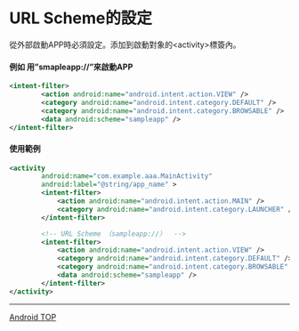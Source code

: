 # URL Scheme的設定

從外部啟動APP時必須設定。添加到啟動對象的&lt;activity&gt;標簽內。

#### 例如 用”smapleapp://”來啟動APP

```xml
<intent-filter>
		<action android:name="android.intent.action.VIEW" />
		<category android:name="android.intent.category.DEFAULT" />
		<category android:name="android.intent.category.BROWSABLE" />
		<data android:scheme="sampleapp" />
</intent-filter>
```

#### 使用範例

```xml
<activity
		android:name="com.example.aaa.MainActivity"
		android:label="@string/app_name" >
        <intent-filter>
        	<action android:name="android.intent.action.MAIN" />
        	<category android:name="android.intent.category.LAUNCHER" />
        </intent-filter>

        <!-- URL Scheme （sampleapp://）  -->
        <intent-filter>
        	<action android:name="android.intent.action.VIEW" />
            <category android:name="android.intent.category.DEFAULT" />
            <category android:name="android.intent.category.BROWSABLE" />
            <data android:scheme="sampleapp" />
        </intent-filter>
</activity>
```

---
[Android TOP](../README.md)
